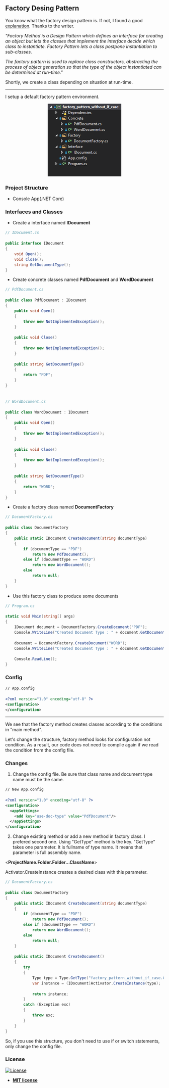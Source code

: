 ## Factory Desing Pattern

You know what the factory design pattern is. If not, I found a good <a href="https://www.c-sharpcorner.com/article/factory-method-design-pattern-in-c-sharp/">explanation</a>. Thanks to the writer.

<i>"Factory Method is a Design Pattern which defines an interface for creating an object but lets the classes that implement the interface decide which class to instantiate. Factory Pattern lets a class postpone instantiation to sub-classes.
 
The factory pattern is used to replace class constructors, abstracting the process of object generation so that the type of the object instantiated can be determined at run-time."</i>

Shortly, we create a class depending on situation at run-time.

---

I setup a default factory pattern environment.

<p align="center">
  <img src="https://github.com/hebset/factory-pattern-without-if-case/blob/master/factory-pattern-without-if-case/Images/ProjectStructures.png" alt="Project Structure">
</p>

### Project Structure

- Console App(.NET Core)

### Interfaces and Classes

- Create a interface named **IDocument**

```csharp
// IDocument.cs

public interface IDocument
{
    void Open();
    void Close();
    string GetDocumentType();
}
```

- Create concrete classes named **PdfDocument** and **WordDocument**

```csharp
// PdfDocument.cs

public class PdfDocument : IDocument
{
    public void Open()
    {
        throw new NotImplementedException();
    }

    public void Close()
    {
        throw new NotImplementedException();
    }

    public string GetDocumentType()
    {
        return "PDF";
    }
}


// WordDocument.cs

public class WordDocument : IDocument
{
    public void Open()
    {
        throw new NotImplementedException();
    }

    public void Close()
    {
        throw new NotImplementedException();
    }

    public string GetDocumentType()
    {
        return "WORD";
    }
}
```

- Create a factory class named **DocumentFactory**

```csharp
// DocumentFactory.cs

public class DocumentFactory
{
    public static IDocument CreateDocument(string documentType)
    {
        if (documentType == "PDF")
            return new PdfDocument();
        else if (documentType == "WORD")
            return new WordDocument();
        else
            return null;
    }
}
```

- Use this factory class to produce some documents

```csharp
// Program.cs

static void Main(string[] args)
{
    IDocument document = DocumentFactory.CreateDocument("PDF");
    Console.WriteLine("Created Document Type : " + document.GetDocumentType());

    document = DocumentFactory.CreateDocument("WORD");
    Console.WriteLine("Created Document Type : " + document.GetDocumentType());

    Console.ReadLine();
}
```

### Config

```xml
// App.config

<?xml version="1.0" encoding="utf-8" ?>
<configuration>
</configuration>
```

---


We see that the factory method creates classes according to the conditions in "main method".

Let's change the structure, factory method looks for configuration not condition. As a result, our code does not need to compile again if we read the condition from the config file.

### Changes

1. Change the config file. Be sure that class name and document type name must be the same.

```xml
// New App.config

<?xml version="1.0" encoding="utf-8" ?>
<configuration>
  <appSettings>
    <add key="use-doc-type" value="PdfDocument"/>
  </appSettings>
</configuration>
```
2. Change existing method or add a new method in factory class. I prefered second one. Using "GetType" method is the key. 
"GetType" takes one parameter. It is fullname of type name. It means that parameter is full assembly name. 

<**ProjectName.Folder.Folder...ClassName**>

Activator.CreateInstance creates a desired class with this parameter.

```csharp
// DocumentFactory.cs

public class DocumentFactory
{
    public static IDocument CreateDocument(string documentType)
    {
        if (documentType == "PDF")
            return new PdfDocument();
        else if (documentType == "WORD")
            return new WordDocument();
        else
            return null;
    }
    
    public static IDocument CreateDocument()
    {
        try
        {
            Type type = Type.GetType("factory_pattern_without_if_case.Concrete." + ConfigurationManager.AppSettings["use-doc-type"].ToString());
            var instance = (IDocument)Activator.CreateInstance(type);

            return instance;
        }
        catch (Exception exc)
        {
            throw exc;
        }
    }
}
```
So, if you use this structure, you don't need to use if or switch statements, only change the config file.

### License

[![License](http://img.shields.io/:license-mit-blue.svg?style=flat-square)](http://badges.mit-license.org)
- **[MIT license](http://opensource.org/licenses/mit-license.php)**
